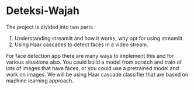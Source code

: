 # Deteksi-Wajah
The project is divided into two parts :
1. Understanding streamlit and how it works, why opt for using streamlit.
2. Using Haar cascades to detect faces in a video stream.

For face detection app there are many ways to implement this and for various situations also. You could build a model from scratch and train of lots of images that have faces, or you could use a pretrained model and work on images. We will be using Haar cascade classifier that are based on machine learning approach.
